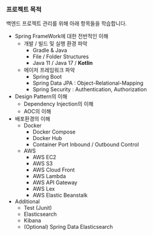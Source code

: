 ### 프로젝트 목적
백엔드 프로젝트 관리를 위해 아래 항목들을 학습합니다. 
- Spring FrameWork에 대한 전반적인 이해
  - 개발 / 빌드 및 실행 환경 파악
    - Gradle & Java
    - File / Folder Structures
    - Java 11 / Java 17 / **Kotlin**
  - 메이저 프레임워크 파악
    - Spring Boot
    - Spring Data JPA : Object-Relational-Mapping
    - Spring Security : Authentication, Authorization
- Design Pattern의 이해
  - Dependency Injection의 이해
  - AOC의 이해
- 배포환경의 이해
  - Docker
    - Docker Compose
    - Docker Hub
    - Container Port Inbound / Outbound Control
  - AWS
    - AWS EC2
    - AWS S3
    - AWS Cloud Front
    - AWS Lambda
    - AWS API Gateway
    - AWS Lex
    - AWS Elastic Beanstalk
- Additional
  - Test (Junit)
  - Elasticsearch
  - Kibana
  - (Optional) Spring Data Elasticsearch
